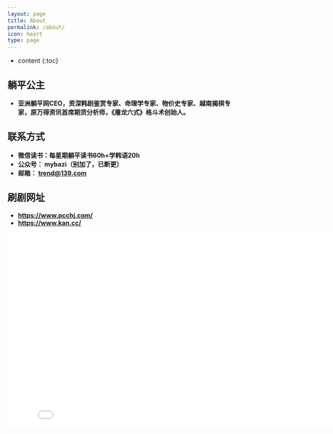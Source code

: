```yaml
---
layout: page
title: About
permalink: /about/
icon: heart
type: page
---
```


* content
{:toc}

## 躺平公主
* **亚洲躺平网CEO，资深韩剧鉴赏专家、命理学专家、物价史专家、越南揭棋专家，原万得资讯首席期货分析师，《屠龙六式》格斗术创始人。**
## 联系方式
* **微信读书：每星期躺平读书60h+学韩语20h**
* **公众号： mybazi（别加了，已断更）**
* **邮箱： trend@139.com**
## 刷剧网址
* **https://www.pcchj.com/**
* **https://www.kan.cc/**
<iframe frameborder="0" width="825" height="440" iframe src="//player.bilibili.com/player.html?aid=18808058&bvid=BV1vW411e7Z7&cid=30675519&page=1" scrolling="no" border="0" frameborder="no" framespacing="0" allowfullscreen="true"> </iframe>
